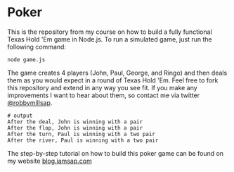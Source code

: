 # Poker
This is the repository from my course on how to build a fully functional Texas Hold 'Em game in Node.js.  To run a simulated 
game, just run the following command:

```
node game.js
```

The game creates 4 players (John, Paul, George, and Ringo) and then deals them as you would expect in a round of Texas Hold 'Em.
Feel free to fork this repository and extend in any way you see fit.  If you make any improvements I want to hear about them, so 
contact me via twitter [@robbymillsap](http://twitter.com/robbymillsap).

```
# output
After the deal, John is winning with a pair
After the flop, John is winning with a pair
After the turn, Paul is winning with a two pair
After the river, Paul is winning with a two pair
```

The step-by-step tutorial on how to build this poker game can be found on my website
[blog.iamsap.com](https://blog.iamsap.com/category/courses/node-js/texas-hold-em/)
